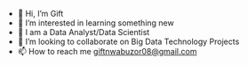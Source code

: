 - 👋 Hi, I’m Gift
- 👀 I’m interested in learning something new
- 🌱 I am a Data Analyst/Data Scientist
- 💞️ I’m looking to collaborate on Big Data Technology Projects
- 📫 How to reach me giftnwabuzor08@gmail.com

<!---
Gifty44/Gifty44 is a ✨ special ✨ repository because its `README.md` (this file) appears on your GitHub profile.
You can click the Preview link to take a look at your changes.
--->
